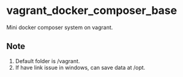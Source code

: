 # vagrant_docker_composer_base
Mini docker composer system on vagrant.

## Note
1. Default folder is /vagrant.
1. If have link issue in windows, can save data at /opt.

